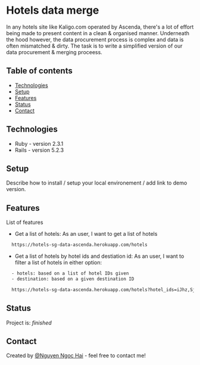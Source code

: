 # Hotels data merge
>
  In any hotels site like Kaligo.com operated by Ascenda, there's a lot of effort being made to present
  content in a clean & organised manner. Underneath the hood however, the data procurement process is
  complex and data is often mismatched & dirty. The task is to write a simplified version of our data
  procurement & merging proceess.


## Table of contents
* [Technologies](#technologies)
* [Setup](#setup)
* [Features](#features)
* [Status](#status)
* [Contact](#contact)

## Technologies
* Ruby - version 2.3.1
* Rails - version 5.2.3

## Setup
Describe how to install / setup your local environement / add link to demo version.

## Features
List of features

* Get a list of hotels: As an user, I want to get a list of hotels

```html
  https://hotels-sg-data-ascenda.herokuapp.com/hotels
```
* Get a list of hotels by hotel ids and destiation id: As an user, I want to filter a
  list of hotels in either option:

```html
  - hotels: based on a list of hotel IDs given
  - destination: based on a given destination ID

  https://hotels-sg-data-ascenda.herokuapp.com/hotels?hotel_ids=iJhz,SjyX?dest_id=5432
```

## Status
Project is: _finished_

## Contact
Created by [@Nguyen Ngoc Hai](https://github.com/hoasung01/SharingKnowledge/blob/master/Interview/CV/Assets/NguyenNgocHai_CV.pdf) - feel free to contact me!